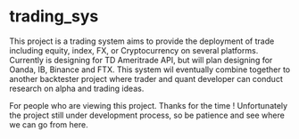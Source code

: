 # trading_sys

This project is a trading system aims to provide the deployment of trade including equity, index, FX, or Cryptocurrency on several platforms.
Currently is designing for TD Ameritrade API, but will plan designing for Oanda, IB, Binance and FTX.
This system wil eventually combine together to another backtester project where trader and quant developer can conduct research on alpha and trading ideas.

For people who are viewing this project. 
Thanks for the time ! 
Unfortunately the project still under development process, so be patience and see where we can go from here.
